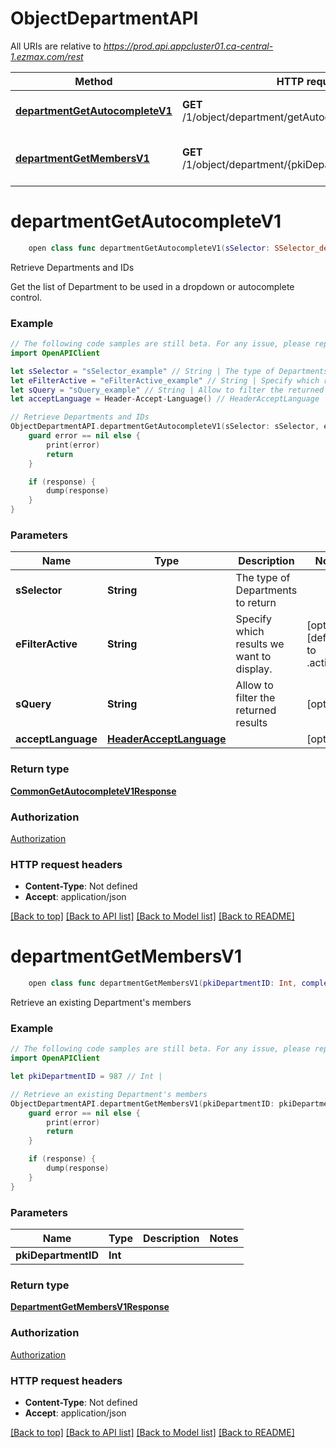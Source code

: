 # ObjectDepartmentAPI

All URIs are relative to *https://prod.api.appcluster01.ca-central-1.ezmax.com/rest*

Method | HTTP request | Description
------------- | ------------- | -------------
[**departmentGetAutocompleteV1**](ObjectDepartmentAPI.md#departmentgetautocompletev1) | **GET** /1/object/department/getAutocomplete/{sSelector} | Retrieve Departments and IDs
[**departmentGetMembersV1**](ObjectDepartmentAPI.md#departmentgetmembersv1) | **GET** /1/object/department/{pkiDepartmentID}/getMembers | Retrieve an existing Department&#39;s members


# **departmentGetAutocompleteV1**
```swift
    open class func departmentGetAutocompleteV1(sSelector: SSelector_departmentGetAutocompleteV1, eFilterActive: EFilterActive_departmentGetAutocompleteV1? = nil, sQuery: String? = nil, acceptLanguage: HeaderAcceptLanguage? = nil, completion: @escaping (_ data: CommonGetAutocompleteV1Response?, _ error: Error?) -> Void)
```

Retrieve Departments and IDs

Get the list of Department to be used in a dropdown or autocomplete control.

### Example
```swift
// The following code samples are still beta. For any issue, please report via http://github.com/OpenAPITools/openapi-generator/issues/new
import OpenAPIClient

let sSelector = "sSelector_example" // String | The type of Departments to return
let eFilterActive = "eFilterActive_example" // String | Specify which results we want to display. (optional) (default to .active)
let sQuery = "sQuery_example" // String | Allow to filter the returned results (optional)
let acceptLanguage = Header-Accept-Language() // HeaderAcceptLanguage |  (optional)

// Retrieve Departments and IDs
ObjectDepartmentAPI.departmentGetAutocompleteV1(sSelector: sSelector, eFilterActive: eFilterActive, sQuery: sQuery, acceptLanguage: acceptLanguage) { (response, error) in
    guard error == nil else {
        print(error)
        return
    }

    if (response) {
        dump(response)
    }
}
```

### Parameters

Name | Type | Description  | Notes
------------- | ------------- | ------------- | -------------
 **sSelector** | **String** | The type of Departments to return | 
 **eFilterActive** | **String** | Specify which results we want to display. | [optional] [default to .active]
 **sQuery** | **String** | Allow to filter the returned results | [optional] 
 **acceptLanguage** | [**HeaderAcceptLanguage**](.md) |  | [optional] 

### Return type

[**CommonGetAutocompleteV1Response**](CommonGetAutocompleteV1Response.md)

### Authorization

[Authorization](../README.md#Authorization)

### HTTP request headers

 - **Content-Type**: Not defined
 - **Accept**: application/json

[[Back to top]](#) [[Back to API list]](../README.md#documentation-for-api-endpoints) [[Back to Model list]](../README.md#documentation-for-models) [[Back to README]](../README.md)

# **departmentGetMembersV1**
```swift
    open class func departmentGetMembersV1(pkiDepartmentID: Int, completion: @escaping (_ data: DepartmentGetMembersV1Response?, _ error: Error?) -> Void)
```

Retrieve an existing Department's members



### Example
```swift
// The following code samples are still beta. For any issue, please report via http://github.com/OpenAPITools/openapi-generator/issues/new
import OpenAPIClient

let pkiDepartmentID = 987 // Int | 

// Retrieve an existing Department's members
ObjectDepartmentAPI.departmentGetMembersV1(pkiDepartmentID: pkiDepartmentID) { (response, error) in
    guard error == nil else {
        print(error)
        return
    }

    if (response) {
        dump(response)
    }
}
```

### Parameters

Name | Type | Description  | Notes
------------- | ------------- | ------------- | -------------
 **pkiDepartmentID** | **Int** |  | 

### Return type

[**DepartmentGetMembersV1Response**](DepartmentGetMembersV1Response.md)

### Authorization

[Authorization](../README.md#Authorization)

### HTTP request headers

 - **Content-Type**: Not defined
 - **Accept**: application/json

[[Back to top]](#) [[Back to API list]](../README.md#documentation-for-api-endpoints) [[Back to Model list]](../README.md#documentation-for-models) [[Back to README]](../README.md)

